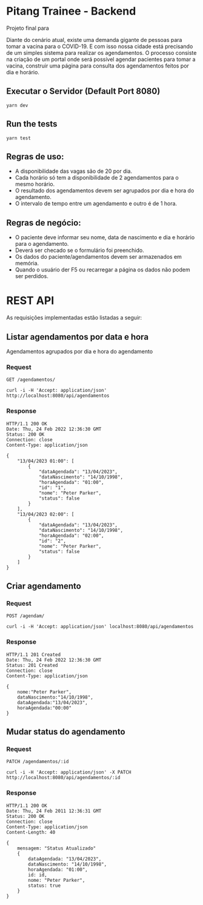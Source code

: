 # Pitang Trainee - Backend

Projeto final para 

Diante do cenário atual, existe uma demanda gigante de pessoas para tomar a vacina para
o COVID-19. E com isso nossa cidade está precisando de um simples sistema para realizar
os agendamentos.
O processo consiste na criação de um portal onde será possível agendar pacientes para
tomar a vacina, construir uma página para consulta dos agendamentos feitos por dia e
horário.

## Executar o Servidor (Default Port 8080)

    yarn dev

## Run the tests

    yarn test

## Regras de uso:
- A disponibilidade das vagas são de 20 por dia.
- Cada horário só tem a disponibilidade de 2 agendamentos para o mesmo horário.
- O resultado dos agendamentos devem ser agrupados por dia e hora do
agendamento.
- O intervalo de tempo entre um agendamento e outro é de 1 hora.
## Regras de negócio:
- O paciente deve informar seu nome, data de nascimento e dia e horário para o
agendamento.
- Deverá ser checado se o formulário foi preenchido.
- Os dados do paciente/agendamentos devem ser armazenados em memória.
- Quando o usuário der F5 ou recarregar a página os dados não podem ser perdidos.

# REST API

As requisições implementadas estão listadas a seguir:

## Listar agendamentos por data e hora

Agendamentos agrupados por dia e hora do agendamento

### Request

`GET /agendamentos/`

    curl -i -H 'Accept: application/json' http://localhost:8080/api/agendamentos

### Response

    HTTP/1.1 200 OK
    Date: Thu, 24 Feb 2022 12:36:30 GMT
    Status: 200 OK
    Connection: close
    Content-Type: application/json

    {
        "13/04/2023 01:00": [
            {
                "dataAgendada": "13/04/2023",
                "dataNascimento": "14/10/1998",
                "horaAgendada": "01:00",
                "id": "1",
                "nome": "Peter Parker",
                "status": false
            }
        ],
        "13/04/2023 02:00": [
            {
                "dataAgendada": "13/04/2023",
                "dataNascimento": "14/10/1998",
                "horaAgendada": "02:00",
                "id": "2",
                "nome": "Peter Parker",
                "status": false
            }
        ]
    }

## Criar agendamento

### Request

`POST /agendam/`

    curl -i -H 'Accept: application/json' localhost:8080/api/agendamentos

### Response

    HTTP/1.1 201 Created
    Date: Thu, 24 Feb 2022 12:36:30 GMT
    Status: 201 Created
    Connection: close
    Content-Type: application/json

    {
        nome:"Peter Parker",
        dataNascimento:"14/10/1998",
        dataAgendada:"13/04/2023",
        horaAgendada:"00:00"
    }

## Mudar status do agendamento

### Request

`PATCH /agendamentos/:id`

    curl -i -H 'Accept: application/json' -X PATCH http://localhost:8080/api/agendamentos/:id

### Response

    HTTP/1.1 200 OK
    Date: Thu, 24 Feb 2011 12:36:31 GMT
    Status: 200 OK
    Connection: close
    Content-Type: application/json
    Content-Length: 40

    {
        mensagem: "Status Atualizado"
        {
            dataAgendada: "13/04/2023",
            dataNascimento: "14/10/1998",
            horaAgendada: "01:00",
            id: id,
            nome: "Peter Parker",
            status: true
        }
    }


